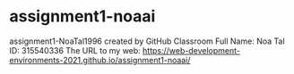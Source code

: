 # assignment1-noaai
assignment1-NoaTal1996 created by GitHub Classroom
Full Name: Noa Tal
ID: 315540336
The URL to my web: https://web-development-environments-2021.github.io/assignment1-noaai/ 
